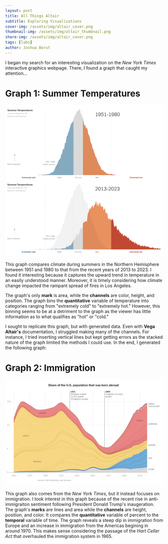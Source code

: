 ```yaml
---
layout: post
title: All Things Altair
subtitle: Exploring Visualizations
cover-img: /assets/img/altair_cover.png
thumbnail-img: /assets/img/altair_thumbnail.png
share-img: /assets/img/altair_cover.png
tags: [labs]
author: Joshua Borut
---
```


I began my search for an interesting visualization on the *New York Times* interactive graphics webpage. There, I found a graph that caught my attention...

# Graph 1: Summer Temperatures

![NYT Graph 1](/assets/img/temp_graph.png)

This graph compares climate during summers in the Northern Hemisphere between 1951 and 1980 to that from the recent years of 2013 to 2023. I found it interesting because it captures the upward trend in temperature in an easily understood manner. Moreover, it is timely considering how climate change impacted the rampant spread of fires in Los Angeles. 

The graph's only __mark__ is area, while the __channels__ are color, height, and position. The graph bins the __quantitative__ variable of temperature into categories ranging from "extremely cold" to "extremely hot." However, this binning seems to be at a detriment to the graph as the viewer has little information as to what qualifies as "hot" or "cold."

I sought to replicate this graph, but with generated data. Even with __Vega Altair's__ documentation, I struggled making many of the channels. For instance, I tried inserting vertical lines but kept getting errors as the stacked nature of the graph limited the methods I could use. In the end, I generated the following graph:

<head>
  <!-- Import Vega & Vega-Lite (does not have to be from CDN) -->
  <script src="https://cdn.jsdelivr.net/npm/vega@5"></script>
  <script src="https://cdn.jsdelivr.net/npm/vega-lite@5"></script>
  <!-- Import vega-embed -->
  <script src="https://cdn.jsdelivr.net/npm/vega-embed@6"></script>
</head>
<body>

<div id="vis"></div>

<script type="text/javascript">
  var spec = "https://raw.githubusercontent.com/joshborut/joshborut.github.io/403e2f7420c868b2c7139827920eb95f7c6a5e9c/assets/graphs/summer_temps.json";
  vegaEmbed('#vis', spec).then(function(result) {
    // Access the Vega view instance (https://vega.github.io/vega/docs/api/view/) as result.view
  }).catch(console.error);
</script>
</body>

# Graph 2: Immigration

![NYT Graph 2](/assets/img/immigration_graph.png)

This graph also comes from the *New York Times*, but it instead focuses on immigration. I took interest in this graph because of the recent rise in anti-immigraiton sentiment following President Donald Trump's inaugeration. The graph's __marks__ are lines and area while the __channels__ are height, position, and color. It compares the __quantitative__ variable of percent to the __temporal__ variable of time. The graph reveals a steep dip in immigration from Europe and an increase in immigration from the Americas begining in around 1970. This makes sense considering the passage of the *Hart Celler Act* that overhauled the immigration system in 1965.